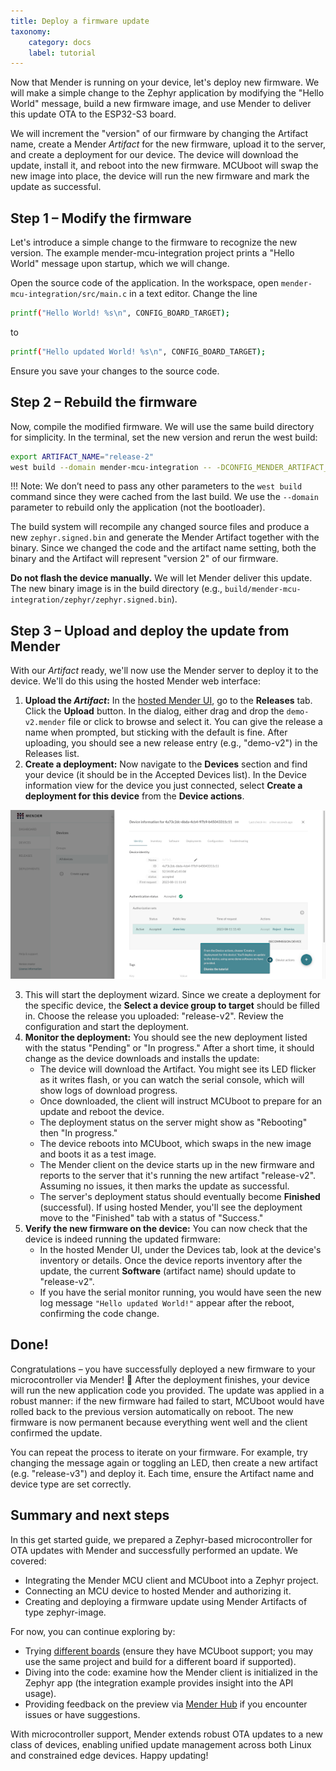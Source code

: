 ```yaml
---
title: Deploy a firmware update
taxonomy:
    category: docs
    label: tutorial
---
```


Now that Mender is running on your device, let's deploy new firmware. We will make a simple change to the Zephyr application by modifying the "Hello World" message, build a new firmware image, and use Mender to deliver this update OTA to the ESP32-S3 board.

We will increment the "version" of our firmware by changing the Artifact name, create a Mender *Artifact* for the new firmware, upload it to the server, and create a deployment for our device. The device will download the update, install it, and reboot into the new firmware. MCUboot will swap the new image into place, the device will run the new firmware and mark the update as successful.

## Step 1 – Modify the firmware

Let's introduce a simple change to the firmware to recognize the new version. The example mender-mcu-integration project prints a "Hello World" message upon startup, which we will change.

Open the source code of the application. In the workspace, open `mender-mcu-integration/src/main.c` in a text editor. Change the line

```bash
printf("Hello World! %s\n", CONFIG_BOARD_TARGET);
```

to

```bash
printf("Hello updated World! %s\n", CONFIG_BOARD_TARGET);
```

Ensure you save your changes to the source code.

## Step 2 – Rebuild the firmware

Now, compile the modified firmware. We will use the same build directory for simplicity. In the terminal, set the new version and rerun the west build:

```bash
export ARTIFACT_NAME="release-2"
west build --domain mender-mcu-integration -- -DCONFIG_MENDER_ARTIFACT_NAME=\"$ARTIFACT_NAME\"
```

!!! Note: We don’t need to pass any other parameters to the `west build` command since they were cached from the last build. We use the `--domain` parameter to rebuild only the application (not the bootloader).

The build system will recompile any changed source files and produce a new `zephyr.signed.bin` and generate the Mender Artifact together with the binary. Since we changed the code and the artifact name setting, both the binary and the Artifact will represent "version 2" of our firmware.

**Do not flash the device manually.** We will let Mender deliver this update. The new binary image is in the build directory (e.g., `build/mender-mcu-integration/zephyr/zephyr.signed.bin`).

## Step 3 – Upload and deploy the update from Mender

With our *Artifact* ready, we'll now use the Mender server to deploy it to the device. We'll do this using the hosted Mender web interface:

1. **Upload the *Artifact*:** In the [hosted Mender UI](https://hosted.mender.io?target=_blank), go to the **Releases** tab. Click the **Upload** button. In the dialog, either drag and drop the `demo-v2.mender` file or click to browse and select it. You can give the release a name when prompted, but sticking with the default is fine. After uploading, you should see a new release entry (e.g., "demo-v2") in the Releases list.
2. **Create a deployment:** Now navigate to the **Devices** section and find your device (it should be in the Accepted Devices list). In the Device information view for the device you just connected, select **Create a deployment for this device** from the **Device actions**.

![create deployment](create-deployment.png)

3. This will start the deployment wizard. Since we create a deployment for the specific device, the **Select a device group to target** should be filled in. Choose the release you uploaded: "release-v2". Review the configuration and start the deployment.
4. **Monitor the deployment:** You should see the new deployment listed with the status "Pending" or "In progress." After a short time, it should change as the device downloads and installs the update:
   * The device will download the Artifact. You might see its LED flicker as it writes flash, or you can watch the serial console, which will show logs of download progress.
   * Once downloaded, the client will instruct MCUboot to prepare for an update and reboot the device.
   * The deployment status on the server might show as "Rebooting" then "In progress."
   * The device reboots into MCUboot, which swaps in the new image and boots it as a test image.
   * The Mender client on the device starts up in the new firmware and reports to the server that it's running the new artifact "release-v2". Assuming no issues, it then marks the update as successful.
   * The server's deployment status should eventually become **Finished** (successful). If using hosted Mender, you'll see the deployment move to the "Finished" tab with a status of "Success."
5. **Verify the new firmware on the device:** You can now check that the device is indeed running the updated firmware:
   * In the hosted Mender UI, under the Devices tab, look at the device's inventory or details. Once the device reports inventory after the update, the current **Software** (artifact name) should update to "release-v2".
   * If you have the serial monitor running, you would have seen the new log message `"Hello updated World!"` appear after the reboot, confirming the code change.

## Done\!

Congratulations – you have successfully deployed a new firmware to your microcontroller via Mender\! 🎉
After the deployment finishes, your device will run the new application code you provided. The update was applied in a robust manner: if the new firmware had failed to start, MCUboot would have rolled back to the previous version automatically on reboot. The new firmware is now permanent because everything went well and the client confirmed the update.

You can repeat the process to iterate on your firmware. For example, try changing the message again or toggling an LED, then create a new artifact (e.g. "release-v3") and deploy it. Each time, ensure the Artifact name and device type are set correctly.

## Summary and next steps

In this get started guide, we prepared a Zephyr-based microcontroller for OTA updates with Mender and successfully performed an update. We covered:
* Integrating the Mender MCU client and MCUboot into a Zephyr project.
* Connecting an MCU device to hosted Mender and authorizing it.
* Creating and deploying a firmware update using Mender Artifacts of type zephyr-image.

For now, you can continue exploring by:
* Trying [different boards](https://github.com/mendersoftware/mender-mcu-integration?target=_blank&tab=readme-ov-file#build-the-project-for-other-boards) (ensure they have MCUboot support; you may use the same project and build for a different board if supported).
* Diving into the code: examine how the Mender client is initialized in the Zephyr app (the integration example provides insight into the API usage).
* Providing feedback on the preview via [Mender Hub](https://hub.mender.io?target=_blank) if you encounter issues or have suggestions.

With microcontroller support, Mender extends robust OTA updates to a new class of devices, enabling unified update management across both Linux and constrained edge devices. Happy updating\!
